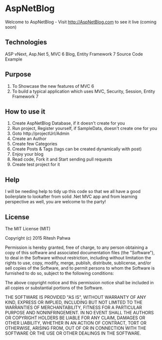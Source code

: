 # AspNetBlog
Welcome to AspNetBlog - Visit http://AspNetBlog.com to see it live (coming soon)

## Technologies
ASP vNext, Asp.Net 5, MVC 6 Blog, Entity Framework 7 Source Code Example 

## Purpose
1. To Showcase the new features of MVC 6
2. To build a typical application which uses MVC, Security, Session, Entity Framework 7

## How to use it
1. Create AspNetBlog Database, if it doesn't create for you
2. Run project, Register yourself, if SampleData, doesn't create one for you
3. Goto http://projectUrl/Admin
4. Create an Author
5. Create few Categories
7. Create Posts & Tags (tags can be created dynamically with post)
8. Enjoy your blog
9. Read code, Fork it and Start sending pull requests
10. Create test project for it


## Help
I will be needing help to tidy up this code so that we all have a good boilerplate to lookafter from solid .Net MVC app and from learning perspective as well, you are welcome to the party!



## License

The MIT License (MIT)

Copyright (c) 2015 Ritesh Pahwa

Permission is hereby granted, free of charge, to any person obtaining a copy
of this software and associated documentation files (the "Software"), to deal
in the Software without restriction, including without limitation the rights
to use, copy, modify, merge, publish, distribute, sublicense, and/or sell
copies of the Software, and to permit persons to whom the Software is
furnished to do so, subject to the following conditions:

The above copyright notice and this permission notice shall be included in all
copies or substantial portions of the Software.

THE SOFTWARE IS PROVIDED "AS IS", WITHOUT WARRANTY OF ANY KIND, EXPRESS OR
IMPLIED, INCLUDING BUT NOT LIMITED TO THE WARRANTIES OF MERCHANTABILITY,
FITNESS FOR A PARTICULAR PURPOSE AND NONINFRINGEMENT. IN NO EVENT SHALL THE
AUTHORS OR COPYRIGHT HOLDERS BE LIABLE FOR ANY CLAIM, DAMAGES OR OTHER
LIABILITY, WHETHER IN AN ACTION OF CONTRACT, TORT OR OTHERWISE, ARISING FROM,
OUT OF OR IN CONNECTION WITH THE SOFTWARE OR THE USE OR OTHER DEALINGS IN THE
SOFTWARE.